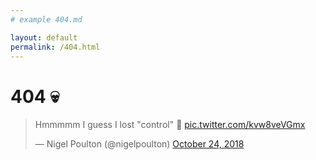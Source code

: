 ```yaml
---
# example 404.md

layout: default
permalink: /404.html
---
```


# 404 :skull:

<blockquote class="twitter-tweet"><p lang="en" dir="ltr">Hmmmmm I guess I lost &quot;control&quot; 🤨 <a href="https://t.co/kvw8veVGmx">pic.twitter.com/kvw8veVGmx</a></p>&mdash; Nigel Poulton (@nigelpoulton) <a href="https://twitter.com/nigelpoulton/status/1055104003758022657?ref_src=twsrc%5Etfw">October 24, 2018</a></blockquote> <script async src="https://platform.twitter.com/widgets.js" charset="utf-8"></script>